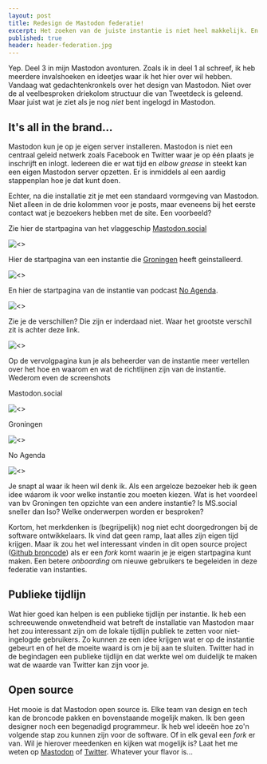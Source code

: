 ```yaml
---
layout: post
title: Redesign de Mastodon federatie!
excerpt: Het zoeken van de juiste instantie is niet heel makkelijk. En de software maakt het nog ingewikkelder...
published: true
header: header-federation.jpg
---
```

Yep. Deel 3 in mijn Mastodon avonturen. Zoals ik in deel 1 al schreef, ik heb meerdere invalshoeken en ideetjes waar ik het hier over wil hebben. Vandaag wat gedachtenkronkels over het design van Mastodon. Niet over de al veelbesproken driekolom structuur die van Tweetdeck is geleend. Maar juist wat je ziet als je nog *niet* bent ingelogd in Mastodon. 

## It's all in the brand...

Mastodon kun je op je eigen server installeren. Mastodon is niet een centraal geleid netwerk zoals Facebook en Twitter waar je op één plaats je inschrijft en inlogt. Iedereen die er wat tijd en *elbow grease* in steekt kan een eigen Mastodon server opzetten. Er is inmiddels al een aardig stappenplan hoe je dat kunt doen.

Echter, na die installatie zit je met een standaard vormgeving van Mastodon. Niet alleen in de drie kolommen voor je posts, maar eveneens bij het eerste contact wat je bezoekers hebben met de site. Een voorbeeld?

Zie hier de startpagina van het vlaggeschip [Mastodon.social](http://mastodon.social/)

![<>](/images/mssocial.png "MS Social")


Hier de startpagina van een instantie die [Groningen](https://mastodon.groningendigitalcity.com/) heeft geinstalleerd.

![<>](/images/groningen.png "MS Social")


En hier de startpagina van de instantie van podcast [No Agenda](https://noagendasocial.com/). 

![<>](/images/nosocial.png "MS Social")


Zie je de verschillen? Die zijn er inderdaad niet. Waar het grootste verschil zit is achter deze link.

![<>](/images/about.png "about link")

Op de vervolgpagina kun je als beheerder van de instantie meer vertellen over het hoe en waarom en wat de richtlijnen zijn van de instantie. Wederom even de screenshots

Mastodon.social

![<>](/images/over-mss.png "about link")

Groningen

![<>](/images/over-groningen.png "about link")

No Agenda

![<>](/images/over-noagenda.png "about link")

Je snapt al waar ik heen wil denk ik. Als een argeloze bezoeker heb ik geen idee wáarom ik voor welke instantie zou moeten kiezen. Wat is het voordeel van bv Groningen ten opzichte van een andere instantie? Is MS.social sneller dan Iso? Welke onderwerpen worden er besproken? 

Kortom, het merkdenken is (begrijpelijk) nog niet echt doorgedrongen bij de software ontwikkelaars. Ik vind dat geen ramp, laat alles zijn eigen tijd krijgen. Maar ik zou het wel interessant vinden in dit open source project ([Github broncode](https://github.com/tootsuite/mastodon)) als er een *fork* komt waarin je je eigen startpagina kunt maken. Een betere *onboarding* om nieuwe gebruikers te begeleiden in deze federatie van instanties. 

## Publieke tijdlijn

Wat hier goed kan helpen is een publieke tijdlijn per instantie. Ik heb een schreeuwende onwetendheid wat betreft de installatie van Mastodon maar het zou interessant zijn om de lokale tijdlijn publiek te zetten voor niet-ingelogde gebruikers. Zo kunnen ze een idee krijgen wat er op de instantie gebeurt en of het de moeite waard is om je bij aan te sluiten. Twitter had in de begindagen een publieke tijdlijn en dat werkte wel om duidelijk te maken wat de waarde van Twitter kan zijn voor je. 


## Open source

Het mooie is dat Mastodon open source is. Elke team van design en tech kan de broncode pakken en bovenstaande mogelijk maken. Ik ben geen designer noch een begenadigd programmeur. Ik heb wel ideeën hoe zo'n volgende stap zou kunnen zijn voor de software. Of in elk geval een *fork* er van. Wil je hierover meedenken en kijken wat mogelijk is? Laat het me weten op [Mastodon](https://mastodon.social/@frankmeeuwsen/) of [Twitter](https://twitter.com/frankmeeuwsen/). Whatever your flavor is...